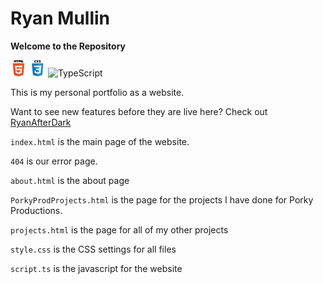 # Ryan Mullin

**Welcome to the Repository**   

<img alt="HTML5" width="26px" src="https://raw.githubusercontent.com/github/explore/80688e429a7d4ef2fca1e82350fe8e3517d3494d/topics/html/html.png" />
<img alt="CSS3" width="26px" src="https://raw.githubusercontent.com/github/explore/80688e429a7d4ef2fca1e82350fe8e3517d3494d/topics/css/css.png" />
<img alt="TypeScript" width="26px" src="https://blog.jeremylikness.com/blog/2019-03-05_typescript-for-javascript-developers-by-refactoring-part-1-of-2/images/1.jpeg"/>

This is my personal portfolio as a website.

Want to see new features before they are live here? Check out [RyanAfterDark](https://hiteacheryouare.github.io/RyanAfterDark/)


`index.html` is the main page of the website. 

`404` is our error page.

`about.html` is the about page

`PorkyProdProjects.html` is the page for the projects I have done for Porky Productions.

`projects.html` is the page for all of my other projects
 
`style.css` is the CSS settings for all files

`script.ts` is the javascript for the website



 
